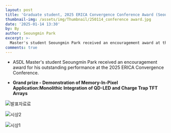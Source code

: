 ```yaml
---
layout: post
title: 'Graduate student, 2025 ERICA Convergence Conference Award (Seoungmin Park, Master's Program)'
thumbnail-img: /assets/img/Thumbnail/250114_conference award.jpg
date: '2025-01-14 13:30'
by: By
author: Seoungmin Park
excerpt: >-
  Master's student Seoungmin Park received an encouragement award at the ERICA Convergence Conference.
comments: true
---
```

- ASDL Master's student Seoungmin Park received an encouragement award for his outstanding performance at the 2025 ERICA Convergence Conference.
  

- **Grand prize - Demonstration of Memory-In-Pixel Application:Monolithic Integration of QD-LED and Charge Trap TFT Arrays**

![발표자료료](https://github.com/user-attachments/assets/f5fdb53e-560b-45d1-ab5e-fc15f6b2080f)

![시상2](https://github.com/user-attachments/assets/188f9835-9bdc-406e-a9c8-cfb3a11d8e08)

![시상1](https://github.com/user-attachments/assets/2535ba71-2b37-4753-83f2-47904f6b1477)
